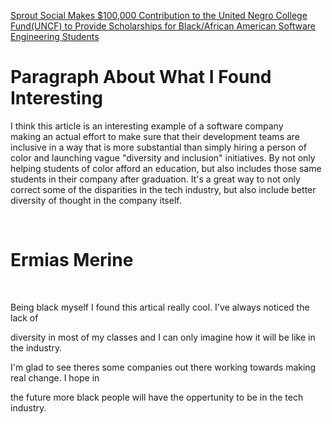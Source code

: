 [Sprout Social Makes $100,000 Contribution to the United Negro College Fund(UNCF) to Provide Scholarships for Black/African American Software Engineering Students](https://martechseries.com/social/social-media-platforms/sprout-social-makes-100000-contribution-to-the-united-negro-college-fund-uncf-to-provide-scholarships-for-black-african-american-software-engineering-students/)

# Paragraph About What I Found Interesting

I think this article is an interesting example of a software company  
making an actual effort to make sure that their development teams are
inclusive in a way that is more substantial than simply hiring a person
of color and launching vague "diversity and inclusion" initiatives. By
not only helping students of color afford an education, but also includes
those same students in their company after graduation. It's a great way 
to not only correct some of the disparities in the tech industry, but also
include better diversity of thought in the company itself.

<br>

<h1> Ermias Merine </h1>

<br>

 Being black myself I found this artical really cool. I've always noticed the lack of 

diversity in most of my classes and I can only imagine how it will be like in the industry. 

I'm glad to see theres some companies out there working towards making real change. I hope in 

the future more black people will have the oppertunity to be in the tech industry.  

